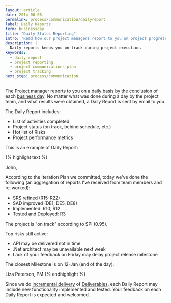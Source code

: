 ```yaml
---
layout: article
date: 2014-08-08
permalink: process/communication/dailyreport
label: Daily Reports
term: businessday
title: "Daily Status Reporting"
intro: "Read how our project managers report to you on project progress"
description: |
  Daily reports keeps you on track during project execution.
keywords:
  - daily report
  - project reporting
  - project communications plan
  - project tracking
next_step: process/communication
---
```


The Project manager reports to you on a daily basis by the conclusion of each [business
day](/process/communication/availability). No matter what was done during a day by the project team,
and what results were obtained, a Daily Report is sent by email to you.

The Daily Report includes:

 * List of activities completed
 * Project status (on track, behind schedule, etc.)
 * Hot list of Risks
 * Project performance metrics

This is an example of Daily Report:

{% highlight text %}

John,

According to the Iteration Plan we committed, today
we've done the following (an aggregation of reports
I've received from team members and re-worked):

- SRS refined (R15-R22)
- SAD improved (DE1, DE5, DE8)
- Implemented: R10, R12
- Tested and Deployed: R3

The project is "on track" according to SPI (0.95).

Top risks still active:

- API may be delivered not in time
- .Net architect may be unavailable next week
- Lack of your feedback on Friday may delay
project release milestone

The closest Milestone is on 12-Jan (end of the day).

Liza Peterson, PM
{% endhighlight %}

Since we do [incremental delivery](/process/communication/incremental) of
[Deliverables](/process/warranty/deliverables), each Daily Report may include new functionality
implemented and tested. Your feedback on each Daily Report is expected and welcomed.
